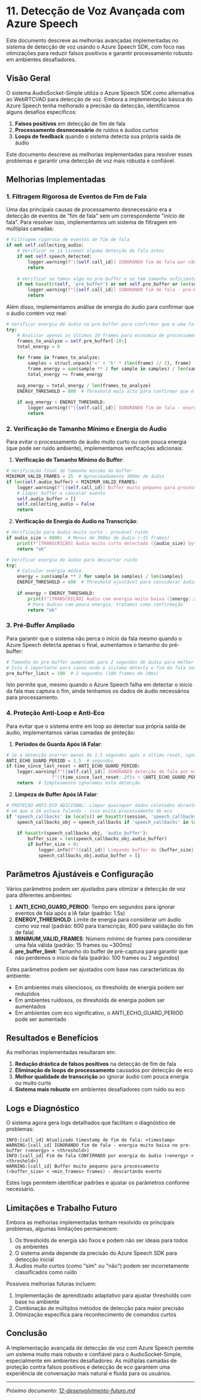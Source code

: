 # 11. Detecção de Voz Avançada com Azure Speech

Este documento descreve as melhorias avançadas implementadas no sistema de detecção de voz usando o Azure Speech SDK, com foco nas otimizações para reduzir falsos positivos e garantir processamento robusto em ambientes desafiadores.

## Visão Geral

O sistema AudioSocket-Simple utiliza o Azure Speech SDK como alternativa ao WebRTCVAD para detecção de voz. Embora a implementação básica do Azure Speech tenha melhorado a precisão da detecção, identificamos alguns desafios específicos:

1. **Falsos positivos** em detecção de fim de fala
2. **Processamento desnecessário** de ruídos e áudios curtos
3. **Loops de feedback** quando o sistema detecta sua própria saída de áudio

Este documento descreve as melhorias implementadas para resolver esses problemas e garantir uma detecção de voz mais robusta e confiável.

## Melhorias Implementadas

### 1. Filtragem Rigorosa de Eventos de Fim de Fala

Uma das principais causas de processamento desnecessário era a detecção de eventos de "fim de fala" sem um correspondente "início de fala". Para resolver isso, implementamos um sistema de filtragem em múltiplas camadas:

```python
# Filtragem rigorosa de eventos de fim de fala
if not self.collecting_audio:
    # Verificar se já tivemos alguma detecção de fala antes
    if not self.speech_detected:
        logger.warning(f"[{self.call_id}] IGNORANDO fim de fala por não haver início de fala detectado anteriormente")
        return
    
    # Verificar se temos algo no pre-buffer e se tem tamanho suficiente
    if not hasattr(self, 'pre_buffer') or not self.pre_buffer or len(self.pre_buffer) < 10:
        logger.warning(f"[{self.call_id}] IGNORANDO fim de fala - pre-buffer muito pequeno ou inexistente")
        return
```

Além disso, implementamos análise de energia do áudio para confirmar que o áudio contém voz real:

```python
# Verificar energia do áudio no pre-buffer para confirmar que é uma fala real
try:
    # Analisar apenas os últimos 10 frames para economia de processamento
    frames_to_analyze = self.pre_buffer[-10:]
    total_energy = 0
    
    for frame in frames_to_analyze:
        samples = struct.unpack('<' + 'h' * (len(frame) // 2), frame)
        frame_energy = sum(sample ** 2 for sample in samples) / len(samples)
        total_energy += frame_energy
    
    avg_energy = total_energy / len(frames_to_analyze)
    ENERGY_THRESHOLD = 800  # Threshold mais alto para confirmar que é fala real
    
    if avg_energy < ENERGY_THRESHOLD:
        logger.warning(f"[{self.call_id}] IGNORANDO fim de fala - energia muito baixa no pre-buffer ({avg_energy:.2f} < {ENERGY_THRESHOLD})")
        return
```

### 2. Verificação de Tamanho Mínimo e Energia do Áudio

Para evitar o processamento de áudio muito curto ou com pouca energia (que pode ser ruído ambiente), implementamos verificações adicionais:

1. **Verificação de Tamanho Mínimo do Buffer**:

```python
# Verificação final de tamanho mínimo do buffer
MINIMUM_VALID_FRAMES = 15  # Aproximadamente 300ms de áudio
if len(self.audio_buffer) < MINIMUM_VALID_FRAMES:
    logger.warning(f"[{self.call_id}] Buffer muito pequeno para processamento ({len(self.audio_buffer)} < {MINIMUM_VALID_FRAMES} frames) - descartando evento")
    # Limpar buffer e cancelar evento
    self.audio_buffer = []
    self.collecting_audio = False
    return
```

2. **Verificação de Energia do Áudio na Transcrição**:

```python
# Verificação para áudio muito curto - provável ruído
if audio_size < 4800:  # Menos de 300ms de áudio (~15 frames)
    print(f"[TRANSCRIÇÃO] Áudio muito curto detectado ({audio_size} bytes, ~{duracao_estimada:.2f}s) - considerando ruído ou resposta curta")
    return "ok"

# Verificar energia do áudio para descartar ruído
try:
    # Calcular energia média
    energy = sum(sample ** 2 for sample in samples) / len(samples)
    ENERGY_THRESHOLD = 600  # Threshold ajustável para considerar áudio válido
    
    if energy < ENERGY_THRESHOLD:
        print(f"[TRANSCRIÇÃO] Áudio com energia muito baixa ({energy:.2f} < {ENERGY_THRESHOLD}) - considerando ruído")
        # Para áudios com pouca energia, tratamos como confirmação
        return "ok"
```

### 3. Pré-Buffer Ampliado

Para garantir que o sistema não perca o início da fala mesmo quando o Azure Speech detecta apenas o final, aumentamos o tamanho do pré-buffer:

```python
# Tamanho do pre-buffer aumentado para 2 segundos de áudio para melhor captura
# Isto é importante para casos onde o sistema detecta o fim da fala sem ter detectado o início
pre_buffer_limit = 100  # 2 segundos (100 frames de 20ms)
```

Isto permite que, mesmo quando o Azure Speech falha em detectar o início da fala mas captura o fim, ainda tenhamos os dados de áudio necessários para processamento.

### 4. Proteção Anti-Loop e Anti-Eco

Para evitar que o sistema entre em loop ao detectar sua própria saída de áudio, implementamos várias camadas de proteção:

1. **Períodos de Guarda Após IA Falar**:

```python
# Se a detecção ocorrer menos de 1.5 segundos após o último reset, ignoramos
ANTI_ECHO_GUARD_PERIOD = 1.5  # segundos
if time_since_last_reset < ANTI_ECHO_GUARD_PERIOD:
    logger.warning(f"[{self.call_id}] IGNORANDO detecção de fala por estar muito próxima ao reset do sistema "
                 f"({time_since_last_reset:.2f}s < {ANTI_ECHO_GUARD_PERIOD}s)")
    return  # Simplesmente ignoramos esta detecção
```

2. **Limpeza de Buffer Após IA Falar**:

```python
# PROTEÇÃO ANTI-ECO ADICIONAL: Limpar quaisquer dados coletados durante o período
# em que a IA estava falando - isso evita processamento de eco
if 'speech_callbacks' in locals() or hasattr(session, 'speech_callbacks'):
    speech_callbacks_obj = speech_callbacks if 'speech_callbacks' in locals() else session.speech_callbacks
    
    if hasattr(speech_callbacks_obj, 'audio_buffer'):
        buffer_size = len(speech_callbacks_obj.audio_buffer)
        if buffer_size > 0:
            logger.info(f"[{call_id}] Limpando buffer de {buffer_size} frames coletados durante fala da IA")
            speech_callbacks_obj.audio_buffer = []
```

## Parâmetros Ajustáveis e Configuração

Vários parâmetros podem ser ajustados para otimizar a detecção de voz para diferentes ambientes:

1. **ANTI_ECHO_GUARD_PERIOD**: Tempo em segundos para ignorar eventos de fala após a IA falar (padrão: 1.5s)
2. **ENERGY_THRESHOLD**: Limite de energia para considerar um áudio como voz real (padrão: 600 para transcrição, 800 para validação do fim de fala)
3. **MINIMUM_VALID_FRAMES**: Número mínimo de frames para considerar uma fala válida (padrão: 15 frames ou ~300ms)
4. **pre_buffer_limit**: Tamanho do buffer de pré-captura para garantir que não perdemos o início da fala (padrão: 100 frames ou 2 segundos)

Estes parâmetros podem ser ajustados com base nas características do ambiente:

- Em ambientes mais silenciosos, os thresholds de energia podem ser reduzidos
- Em ambientes ruidosos, os thresholds de energia podem ser aumentados
- Em ambientes com eco significativo, o ANTI_ECHO_GUARD_PERIOD pode ser aumentado

## Resultados e Benefícios

As melhorias implementadas resultaram em:

1. **Redução drástica de falsos positivos** na detecção de fim de fala
2. **Eliminação de loops de processamento** causados por detecção de eco
3. **Melhor qualidade de transcrição** ao ignorar áudio com pouca energia ou muito curto
4. **Sistema mais robusto** em ambientes desafiadores com ruído ou eco

## Logs e Diagnóstico

O sistema agora gera logs detalhados que facilitam o diagnóstico de problemas:

```
INFO:[call_id] Atualizado timestamp de fim de fala: <timestamp>
WARNING:[call_id] IGNORANDO fim de fala - energia muito baixa no pre-buffer (<energy> < <threshold>)
INFO:[call_id] Fim de fala CONFIRMADO por energia do áudio (<energy> > <threshold>)
WARNING:[call_id] Buffer muito pequeno para processamento (<buffer_size> < <min_frames> frames) - descartando evento
```

Estes logs permitem identificar padrões e ajustar os parâmetros conforme necessário.

## Limitações e Trabalho Futuro

Embora as melhorias implementadas tenham resolvido os principais problemas, algumas limitações permanecem:

1. Os thresholds de energia são fixos e podem não ser ideais para todos os ambientes
2. O sistema ainda depende da precisão do Azure Speech SDK para detecção inicial
3. Áudios muito curtos (como "sim" ou "não") podem ser incorretamente classificados como ruído

Possíveis melhorias futuras incluem:

1. Implementação de aprendizado adaptativo para ajustar thresholds com base no ambiente
2. Combinação de múltiplos métodos de detecção para maior precisão
3. Otimização específica para reconhecimento de comandos curtos

## Conclusão

A implementação avançada de detecção de voz com Azure Speech permite um sistema muito mais robusto e confiável para o AudioSocket-Simple, especialmente em ambientes desafiadores. As múltiplas camadas de proteção contra falsos positivos e detecção de eco garantem uma experiência de conversação mais natural e fluida para os usuários.

---

*Próximo documento: [12-desenvolvimento-futuro.md](12-desenvolvimento-futuro.md)*